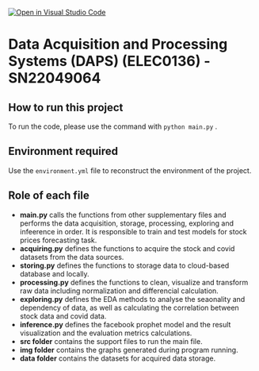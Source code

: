 [![Open in Visual Studio Code](https://classroom.github.com/assets/open-in-vscode-c66648af7eb3fe8bc4f294546bfd86ef473780cde1dea487d3c4ff354943c9ae.svg)](https://classroom.github.com/online_ide?assignment_repo_id=9509284&assignment_repo_type=AssignmentRepo)

# Data Acquisition and Processing Systems (DAPS) (ELEC0136) -SN22049064

## How to run this project

To run the code, please use the command with `python main.py` .

## Environment required

Use the `environment.yml` file to reconstruct the environment of the  project.

## Role of each file

- **main.py** calls the functions from other supplementary files and performs the data acquisition, storage, processing, exploring and infeerence in order. It is responsible to train and test models for stock prices forecasting task.
- **acquiring.py** defines the functions to acquire the stock and covid datasets from the data sources.
- **storing.py** defines the functions to storage data to cloud-based database and locally.
- **processing.py** defines the functions to clean, visualize and transform raw data including normalization and differencial calculation.
- **exploring.py** defines the EDA methods to analyse the seaonality and dependency of data, as well as calculating the correlation between stock data and covid data.
- **inference.py** defines the facebook prophet model and the result visualization and the evaluation metrics calculations.
- **src folder** contains the support files to run the main file.
- **img folder** contains the graphs generated during program running.
- **data folder** contains the datasets for acquired data storage.
